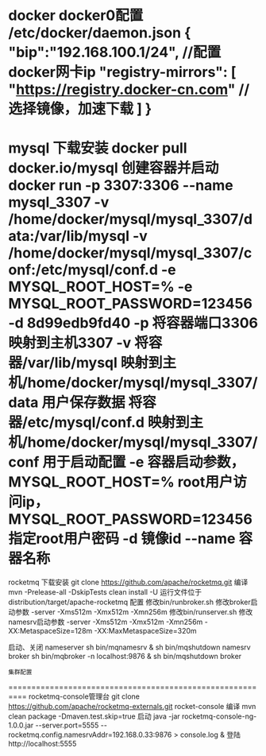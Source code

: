 docker docker0配置
/etc/docker/daemon.json
{
        "bip":"192.168.100.1/24",   //配置docker网卡ip
        "registry-mirrors": [
         "https://registry.docker-cn.com"   //选择镜像，加速下载
        ]
}
==========================================================
mysql 下载安装
docker pull docker.io/mysql
创建容器并启动
docker run -p 3307:3306 --name mysql_3307 -v /home/docker/mysql/mysql_3307/data:/var/lib/mysql -v /home/docker/mysql/mysql_3307/conf:/etc/mysql/conf.d -e MYSQL_ROOT_HOST=% -e MYSQL_ROOT_PASSWORD=123456 -d 8d99edb9fd40
-p 将容器端口3306映射到主机3307
-v 将容器/var/lib/mysql 映射到主机/home/docker/mysql/mysql_3307/data    用户保存数据
   将容器/etc/mysql/conf.d 映射到主机/home/docker/mysql/mysql_3307/conf 用于启动配置
-e 容器启动参数，MYSQL_ROOT_HOST=% root用户访问ip，MYSQL_ROOT_PASSWORD=123456   指定root用户密码
-d 镜像id
--name 容器名称
==========================================================
rocketmq 下载安装
git clone https://github.com/apache/rocketmq.git
编译
mvn -Prelease-all -DskipTests clean install -U
运行文件位于distribution/target/apache-rocketmq
配置
修改bin/runbroker.sh 修改broker启动参数 -server -Xms512m -Xmx512m -Xmn256m
修改bin/runserver.sh 修改namesrv启动参数 -server -Xms512m -Xmx512m -Xmn256m -XX:MetaspaceSize=128m -XX:MaxMetaspaceSize=320m

启动、关闭
nameserver    sh bin/mqnamesrv &
              sh bin/mqshutdown namesrv
broker        sh bin/mqbroker -n localhost:9876 &
              sh bin/mqshutdown broker

    集群配置

==========================================================
rocketmq-console管理台
git clone https://github.com/apache/rocketmq-externals.git
rocket-console
编译
mvn clean package -Dmaven.test.skip=true
启动
java -jar rocketmq-console-ng-1.0.0.jar --server.port=5555 --rocketmq.config.namesrvAddr=192.168.0.33:9876 > console.log &
登陆http://localhost:5555



